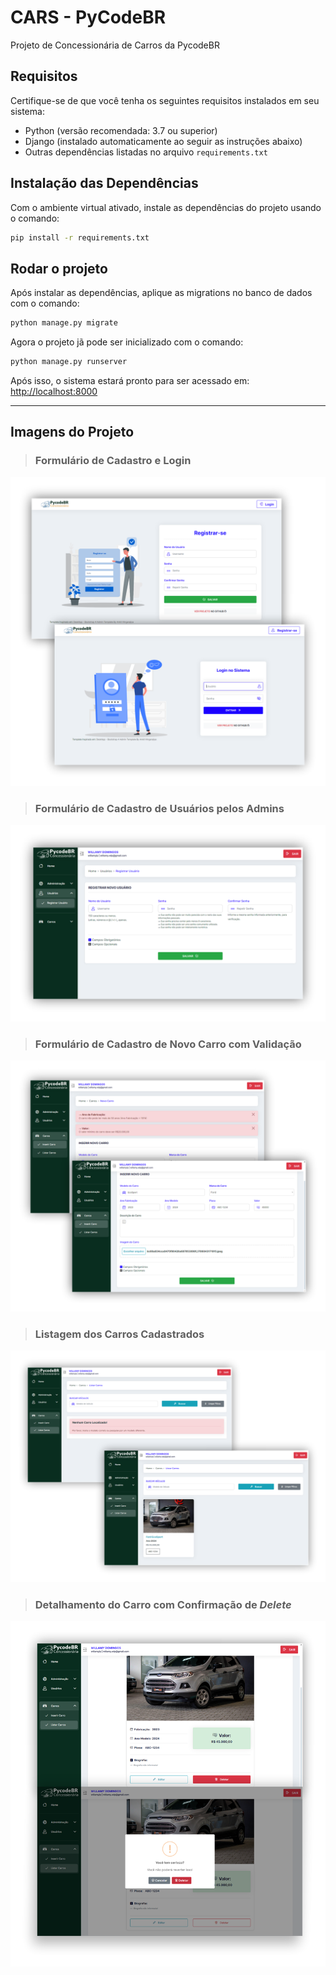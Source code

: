 # CARS - PyCodeBR

Projeto de Concessionária de Carros da PycodeBR

## Requisitos

Certifique-se de que você tenha os seguintes requisitos instalados em seu sistema:

- Python (versão recomendada: 3.7 ou superior)
- Django (instalado automaticamente ao seguir as instruções abaixo)
- Outras dependências listadas no arquivo `requirements.txt`


## Instalação das Dependências

Com o ambiente virtual ativado, instale as dependências do projeto usando o comando:
```bash
pip install -r requirements.txt
```


## Rodar o projeto

Após instalar as dependências, aplique as migrations no banco de dados com o comando:
```bash
python manage.py migrate
```

Agora o projeto jã pode ser inicializado com o comando:
```bash
python manage.py runserver
```

Após isso, o sistema estará pronto para ser acessado em:
[http://localhost:8000](http://localhost:8000)

---

## Imagens do Projeto

> ### Formulário de Cadastro e Login
![image](./static/images/project/register_login.png) 

> ### Formulário de Cadastro de Usuários pelos Admins
![image](./static/images/project/add_user.png) 

> ### Formulário de Cadastro de Novo Carro com Validação
![image](./static/images/project/new_car_validation.png) 


> ### Listagem dos Carros Cadastrados
![image](./static/images/project/cars_list.png)

> ### Detalhamento do Carro com Confirmação de _Delete_
![image](./static/images/project/car_detail_detele.png) 

